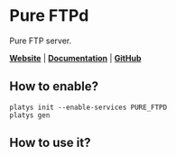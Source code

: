 # Pure FTPd 

Pure FTP server. 

**[Website](https://www.pureftpd.org/project/pure-ftpd/)** | **[Documentation](https://www.pureftpd.org/project/pure-ftpd/doc/)** | **[GitHub](https://github.com/jedisct1/pure-ftpd)**

## How to enable?

```
platys init --enable-services PURE_FTPD
platys gen
```

## How to use it?
